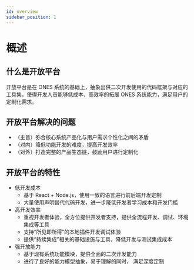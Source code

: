 ```yaml
---
id: overview
sidebar_position: 1
---
```


# 概述

## 什么是开放平台

开放平台是在 ONES 系统的基础上，抽象出供二次开发使用的代码框架与对应的工具集，使得开发人员能够低成本、高效率的拓展 ONES 系统能力，满足用户的定制化需求。

## 开放平台解决的问题

- （主旨）弥合核心系统产品化与用户需求个性化之间的矛盾
- （对内）降低功能开发的难度，提高开发效率
- （对外）打造完整的产品生态链，鼓励用户进行定制化

## 开放平台的特性

- 低开发成本
  - 基于 React + Node.js，使用一致的语言进行前后端开发定制
  - 大量使用声明替代代码开发，进一步降低开发者学习成本和开发门槛
- 高开发效率
  - 重视开发者体验，全方位提供开发者支持，提供全流程开发、调试、环境集成等工具
  - 支持“所见即所得”的本地插件开发调试体验
  - 提供“持续集成”相关的基础设施与工具，降低开发与测试集成成本
- 强开放能力
  - 基于现有系统功能模块，提供全面的二次开发能力
  - 进行了良好的能力模型抽象，易于理解的同时， 满足深度定制
